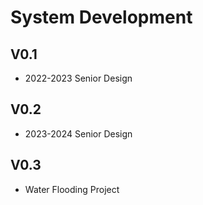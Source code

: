 # System Development

## V0.1
* 2022-2023 Senior Design

## V0.2
* 2023-2024 Senior Design

## V0.3
* Water Flooding Project
